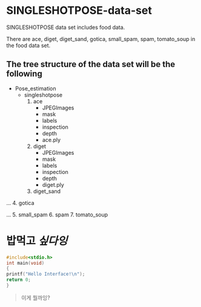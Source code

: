 # SINGLESHOTPOSE-data-set
SINGLESHOTPOSE data set includes food data.

There are ace, diget, diget_sand, gotica, small_spam, spam, tomato_soup in the food data set.

## The tree structure of the data set will be the following

* Pose_estimation
  * singleshotpose
    1. ace
       * JPEGImages
       * mask
       * labels
       * inspection
       * depth
       * ace.ply
    2. diget
       * JPEGImages
       * mask
       * labels
       * inspection
       * depth
       * diget.ply
    3. diget_sand
     
...
    4. gotica

...
    5. small_spam
    6. spam
    7. tomato_soup

# **밥먹고** ***싶다잉***

```c
#include<stdio.h>
int main(void)
{
printf("Hello Interface!\n");
return 0;
}
```

> 이게 뭘까잉?
